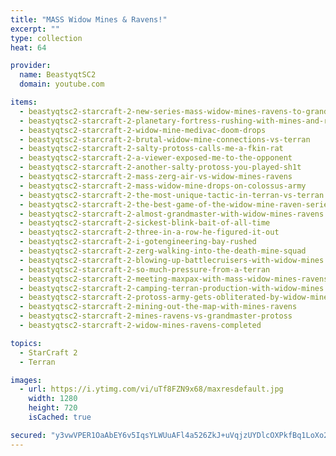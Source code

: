 ```yaml
---
title: "MASS Widow Mines & Ravens!"
excerpt: ""
type: collection
heat: 64

provider:
  name: BeastyqtSC2
  domain: youtube.com

items:
  - beastyqtsc2-starcraft-2-new-series-mass-widow-mines-ravens-to-grandmaster
  - beastyqtsc2-starcraft-2-planetary-fortress-rushing-with-mines-and-ravens
  - beastyqtsc2-starcraft-2-widow-mine-medivac-doom-drops
  - beastyqtsc2-starcraft-2-brutal-widow-mine-connections-vs-terran
  - beastyqtsc2-starcraft-2-salty-protoss-calls-me-a-fkin-rat
  - beastyqtsc2-starcraft-2-a-viewer-exposed-me-to-the-opponent
  - beastyqtsc2-starcraft-2-another-salty-protoss-you-played-sh1t
  - beastyqtsc2-starcraft-2-mass-zerg-air-vs-widow-mines-ravens
  - beastyqtsc2-starcraft-2-mass-widow-mine-drops-on-colossus-army
  - beastyqtsc2-starcraft-2-the-most-unique-tactic-in-terran-vs-terran
  - beastyqtsc2-starcraft-2-the-best-game-of-the-widow-mine-raven-series
  - beastyqtsc2-starcraft-2-almost-grandmaster-with-widow-mines-ravens
  - beastyqtsc2-starcraft-2-sickest-blink-bait-of-all-time
  - beastyqtsc2-starcraft-2-three-in-a-row-he-figured-it-out
  - beastyqtsc2-starcraft-2-i-gotengineering-bay-rushed
  - beastyqtsc2-starcraft-2-zerg-walking-into-the-death-mine-squad
  - beastyqtsc2-starcraft-2-blowing-up-battlecruisers-with-widow-mines
  - beastyqtsc2-starcraft-2-so-much-pressure-from-a-terran
  - beastyqtsc2-starcraft-2-meeting-maxpax-with-mass-widow-mines-ravens
  - beastyqtsc2-starcraft-2-camping-terran-production-with-widow-mines
  - beastyqtsc2-starcraft-2-protoss-army-gets-obliterated-by-widow-mines
  - beastyqtsc2-starcraft-2-mining-out-the-map-with-mines-ravens
  - beastyqtsc2-starcraft-2-mines-ravens-vs-grandmaster-protoss
  - beastyqtsc2-starcraft-2-widow-mines-ravens-completed

topics:
  - StarCraft 2
  - Terran

images:
  - url: https://i.ytimg.com/vi/uTf8FZN9x68/maxresdefault.jpg
    width: 1280
    height: 720
    isCached: true

secured: "y3vwVPER1OaAbEY6v5IqsYLWUuAFl4a526ZkJ+uVqjzUYDlcOXPkfBq1LoXo2/qbNx5hIJMZHDWuckj2QY9Ke3X2C7NoeJCC/V7l30hId4MARjcGmlbjsxGF44mF5qgCEQz+tV9PFCctSOW4uckXwANmS097YL+MfqFDnu3ZZlVugKSE0HClciLaGFndyh0l4KfS8bAG+itOjiUQ2OPmnGutsMalcKWerqMm50FYmyr9OIwHADSkp4r0cJ0Y3GJ/9fZSOsdjgMkbZkrhT1dL+6pKS/Ktbg69rdQ7oYxQ7MXoc87ubtRq/OfwFhzRv2/zgCfuKhumB0yzRwVIC13uIjTNzgYgmgQYO0HfhZRYfzM=;FnMT7Yp84dQZytS/J7hU8g=="
---
```


